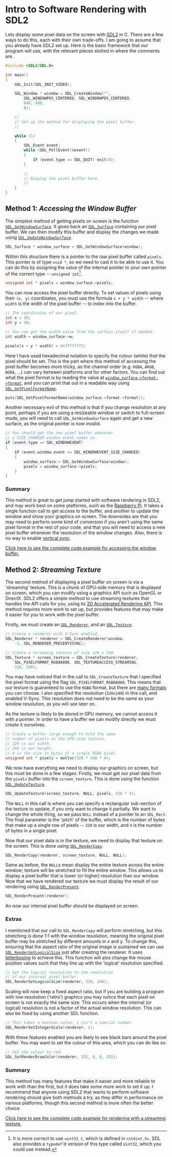 # Intro to Software Rendering with SDL2
Lets display some pixel data on the screen with [SDL2](https://libsdl.org/) in C. There are a few ways to do this, each with their own trade-offs. I am going to assume that you already have SDL2 set up. Here is the basic framework that our program will use, with the relevant pieces slotted in where the comments are.

```C
#include <SDL2/SDL.h>

int main()
{
    SDL_Init(SDL_INIT_VIDEO);

    SDL_Window * window = SDL_CreateWindow("",
        SDL_WINDOWPOS_CENTERED, SDL_WINDOWPOS_CENTERED,
        640, 480,
        0);

    //
    // Set up the method for displaying the pixel buffer.
    //

    while (1)
    {
        SDL_Event event;
        while (SDL_PollEvent(&event))
        {
            if (event.type == SDL_QUIT) exit(0);
        }

        //
        // Display the pixel buffer here.
        //
    }
}
```

## Method 1: *Accessing the Window Buffer*
The simplest method of getting pixels on screen is the function [`SDL_GetWindowSurface`](https://wiki.libsdl.org/SDL_GetWindowSurface). It gives back an [`SDL_Surface`](https://wiki.libsdl.org/SDL_Surface) containing our pixel buffer. We can then modify this buffer and display the changes we made using [`SDL_UpdateWindowSurface`](https://wiki.libsdl.org/SDL_UpdateWindowSurface).

```C
SDL_Surface * window_surface = SDL_GetWindowSurface(window);
```

Within this structure there is a pointer to the raw pixel buffer called `pixels`. This pointer is of type `void *`, so we need to cast it to be able to use it. You can do this by assigning the value of the internal pointer to your own pointer of the correct type -- `unsigned int`[^1].

```C
unsigned int * pixels = window_surface->pixels;
```

You can now access the pixel buffer directly. To set values of pixels using their `(x, y)` coordinates, you must use the formula `x + y * width` -- where `width` is the width of the pixel buffer -- to index into the buffer.

```C
// The coordinates of our pixel.
int x = 10;
int y = 30;

// You can get the width value from the surface itself if needed.
int width = window_surface->w;

pixels[x + y * width] = 0xffffffff;
```

Here I have used hexadecimal notation to specify the colour (white) that the pixel should be set. This is the part where this method of accessing the pixel buffer becomes more tricky, as the channel order (e.g. `RGBA`, `ARGB`, `BGRA`, ...) can vary between platforms and for other factors. You can find out what the pixel format is by reading the value at [`window_surface->format->format`](https://wiki.libsdl.org/SDL_PixelFormat), and you can print that out in a readable way using [`SDL_GetPixelFormatName`](https://wiki.libsdl.org/SDL_GetPixelFormatName).

```C
puts(SDL_GetPixelFormatName(window_surface->format->format));
```

Another necessary evil of this method is that if you change resolution at any point, perhaps if you are using a resizeable window or switch to full-screen mode, you will need to call `SDL_GetWindowSurface` again and get a new surface, as the original pointer is now invalid.

```C
// You should get the new pixel buffer whenever
// a SIZE_CHANGED window event comes in.
if (event.type == SDL_WINDOWEVENT)
{
    if (event.window.event == SDL_WINDOWEVENT_SIZE_CHANGED)
    {
        window_surface = SDL_GetWindowSurface(window);
        pixels = window_surface->pixels;
    }
}
```

### Summary
This method is great to get jump started with software rendering in SDL2, and may work best on some platforms, such as the [Raspberry Pi](https://www.raspberrypi.org/). It takes a single function call to get access to the buffer, and another to update the window and show your graphics on screen. The downsides are that you may need to perform some kind of conversion if you aren't using the same pixel format in the rest of your code, and that you will need to access a new pixel buffer whenever the resolution of the window changes. Also, there is no way to enable [vertical sync](https://en.wikipedia.org/wiki/Screen_tearing).

[Click here to see the complete code example for accessing the window buffer.](files/sdl2_window_buffer.c)

## Method 2: *Streaming Texture*
The second method of displaying a pixel buffer on screen is via a 'streaming' texture. This is a chunk of GPU-side memory that is displayed on screen, which you can modify using a graphics API such as OpenGL or DirectX. SDL2 offers a simple method to use streaming textures that handles the API calls for you, using its [2D Accelerated Rendering API](https://wiki.libsdl.org/CategoryRender). This method requires more work to set up, but provides features that may make it easier for you to work with the pixel buffer.

Firstly, we must create an [`SDL_Renderer`](https://wiki.libsdl.org/SDL_Renderer), and an [`SDL_Texture`](https://wiki.libsdl.org/SDL_Texture).

```C
// Create a renderer with V-Sync enabled.
SDL_Renderer * renderer = SDL_CreateRenderer(window,
    -1, SDL_RENDERER_PRESENTVSYNC);

// Create a streaming texture of size 320 x 240.
SDL_Texture * screen_texture = SDL_CreateTexture(renderer,
    SDL_PIXELFORMAT_RGBA8888, SDL_TEXTUREACCESS_STREAMING,
    320, 240);
```

You may have noticed that in the call to `SDL_CreateTexture` that I specified the pixel format using the flag `SDL_PIXELFORMAT_RGBA8888`. This means that our texture is guaranteed to use the `RGBA` format, but there are [many formats](https://wiki.libsdl.org/SDL_PixelFormatEnum) you can choose. I also specified the resolution (`320x240`) in this call, and enabled V-Sync. This resolution does not need to be the same as your window resolution, as you will see later on.

As the texture is likely to be stored in GPU memory, we cannot access it with a pointer. In order to have a buffer we can modify directly we must create it ourselves.

```C
// Create a buffer large enough to hold the same
// number of pixels as the GPU-side texture.
// 320 is our width.
// 240 is our height.
// 4 is the size in bytes of a single RGBA pixel.
unsigned int * pixels = malloc(320 * 240 * 4);
```

We now have everything we need to display our graphics on screen, but this must be done in a few stages. Firstly, we must get our pixel data from the `pixels` buffer into the `screen_texture`. This is done using the function [`SDL_UpdateTexture`](https://wiki.libsdl.org/SDL_UpdateTexture).

```C
SDL_UpdateTexture(screen_texture, NULL, pixels, 320 * 4);
```

The `NULL` in this call is where you can specify a rectangular sub-section of the texture to update, if you only want to change it partially. We want to change the whole thing, so we pass `NULL` instead of a pointer to an `SDL_Rect`. The final parameter is the 'pitch' of the buffer, which is the number of bytes that make up a single row of pixels -- `320` is our width, and `4` is the number of bytes in a single pixel.

Now that our pixel data is in the texture, we need to display that texture on the screen. This is done using [`SDL_RenderCopy`](https://wiki.libsdl.org/SDL_RenderCopy).

```C
SDL_RenderCopy(renderer, screen_texture, NULL, NULL);
```

Same as before, the `NULL`s mean display the entire texture across the entire window; texture will be stretched to fill the entire window. This allows us to display a pixel buffer that is lower (or higher) resolution than our window. Now that we have rendered our texture we must display the result of our rendering using [`SDL_RenderPresent`](https://wiki.libsdl.org/SDL_RenderPresent).

```C
SDL_RenderPresent(renderer);
```

An now our internal pixel buffer should be displayed on screen.

### Extras
I mentioned that our call to `SDL_RenderCopy` will perform stretching, but this stretching is done 1:1 with the window resolution, meaning the original pixel buffer may be stretched by different amounts in x and y. To change this, ensuring that the aspect ratio of the original image is sustained we can use [`SDL_RenderSetLogicalSize`](https://wiki.libsdl.org/SDL_RenderSetLogicalSize) just after creating the renderer. It uses [letterboxing](https://en.wikipedia.org/wiki/Letterboxing_(filming)) to achieve this. This function will also change the mouse position values such that they line up with the 'logical' resolution specified.

```C
// Set the logical resolution to the resolution
// of our internal pixel buffer.
SDL_RenderSetLogicalSize(renderer, 320, 240);
```

Scaling will now keep a fixed aspect ratio, but if you are building a program with low-resolution ('retro') graphics you may notice that each pixel on screen is not exactly the same size. This occurs when the internal (or logical) resolution is not a factor of the actual window resolution. This can also be fixed by using another SDL function.

```C
// This takes a boolean value; 1 isn't a special number.
SDL_RenderSetIntegerScale(renderer, 1);
```

With these features enabled you are likely to see black bars around the pixel buffer. You may want to set the colour of this area, which you can do like so.

```C
// Set the colour to red.
SDL_SetRenderDrawColor(renderer, 255, 0, 0, 255);
```

### Summary
This method has many features that make it easier and more reliable to work with than the first, but it does take some more work to set it up. I recommend that anyone using SDL2 that wants to perform software rendering should give both methods a try, as they differ in performance on various platforms, though this second method is more often the better choice.

[Click here to see the complete code example for rendering with a streaming texture.](files/sdl2_streaming_buffer.c)

[^1]: It is more correct to use `uint32_t`, which is defined in `<stdint.h>`. SDL also provides a `typedef`'d version of this type called `Uint32`, which you could use instead.
